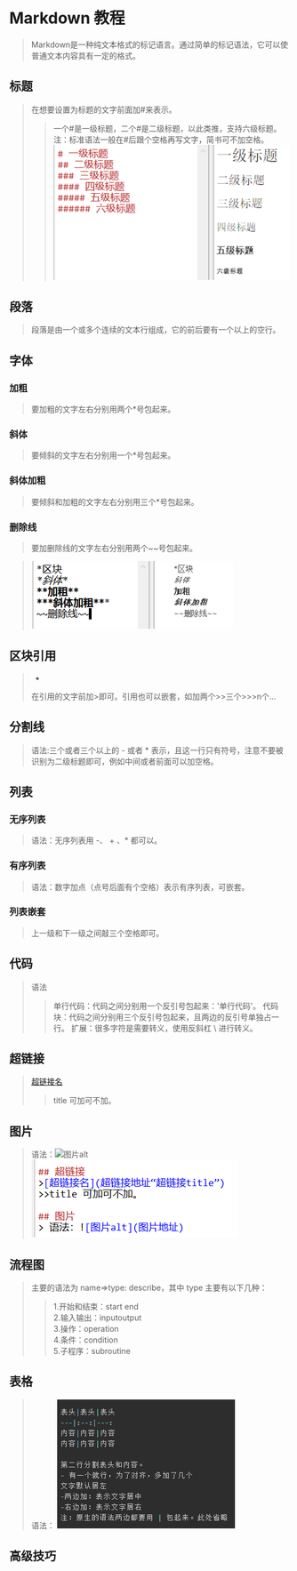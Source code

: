 # Markdown 教程
>Markdown是一种纯文本格式的标记语言。通过简单的标记语法，它可以使普通文本内容具有一定的格式。

## 标题
> 在想要设置为标题的文字前面加#来表示。
>> 一个#是一级标题，二个#是二级标题，以此类推，支持六级标题。
>> 注：标准语法一般在#后跟个空格再写文字，简书可不加空格。
>![标题](https://github.com/Becky-nuo/git-test/blob/master/images/Markdown/001.png)

## 段落
>段落是由一个或多个连续的文本行组成，它的前后要有一个以上的空行。

## 字体
### 加粗
>要加粗的文字左右分别用两个*号包起来。

### 斜体
>要倾斜的文字左右分别用一个*号包起来。

### 斜体加粗
>要倾斜和加粗的文字左右分别用三个*号包起来。

### 删除线
> 要加删除线的文字左右分别用两个~~号包起来。

>![字体](https://github.com/Becky-nuo/git-test/blob/master/images/Markdown/003.png)

## 区块引用
> *
> 在引用的文字前加>即可。引用也可以嵌套，如加两个>>三个>>>n个...


## 分割线
> 语法:三个或者三个以上的 - 或者 * 表示，且这一行只有符号，注意不要被识别为二级标题即可，例如中间或者前面可以加空格。

## 列表
### 无序列表
>语法：无序列表用 -、 + 、* 都可以。

### 有序列表
> 语法：数字加点（点号后面有个空格）表示有序列表，可嵌套。

### 列表嵌套
> 上一级和下一级之间敲三个空格即可。

## 代码
> 语法
>> 单行代码：代码之间分别用一个反引号包起来：'单行代码'。
>> 代码块：代码之间分别用三个反引号包起来，且两边的反引号单独占一行。
>> 扩展：很多字符是需要转义，使用反斜杠 \ 进行转义。

## 超链接
>[超链接名](超链接地址“超链接title”)
>>title 可加可不加。

## 图片
> 语法：![图片alt](图片地址)
> ![](https://github.com/Becky-nuo/git-test/blob/master/images/Markdown/004.png)

## 流程图
>主要的语法为 name=>type: describe，其中 type 主要有以下几种：
>>1.开始和结束：start end   
>>2.输入输出：inputoutput   
>>3.操作：operation   
>>4.条件：condition   
>>5.子程序：subroutine   

## 表格
>语法：
>![表格](https://github.com/Becky-nuo/git-test/blob/master/images/Markdown/002.png)

## 高级技巧

